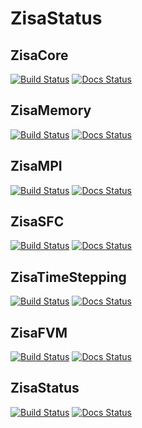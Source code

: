 # ZisaStatus
## ZisaCore
[![Build Status](https://github.com/1uc/ZisaCore/actions/workflows/basic_integrity_checks.yml/badge.svg?branch=main)](https://github.com/1uc/ZisaCore/actions)
[![Docs Status](https://github.com/1uc/ZisaCore/actions/workflows/publish_docs.yml/badge.svg?branch=main)](https://1uc.github.io/ZisaCore)

## ZisaMemory
[![Build Status](https://github.com/1uc/ZisaMemory/actions/workflows/basic_integrity_checks.yml/badge.svg?branch=main)](https://github.com/1uc/ZisaMemory/actions)
[![Docs Status](https://github.com/1uc/ZisaMemory/actions/workflows/publish_docs.yml/badge.svg?branch=main)](https://1uc.github.io/ZisaMemory)

## ZisaMPI
[![Build Status](https://github.com/1uc/ZisaMPI/actions/workflows/basic_integrity_checks.yml/badge.svg?branch=main)](https://github.com/1uc/ZisaMPI/actions)
[![Docs Status](https://github.com/1uc/ZisaMPI/actions/workflows/publish_docs.yml/badge.svg?branch=main)](https://1uc.github.io/ZisaMPI)

## ZisaSFC
[![Build Status](https://github.com/1uc/ZisaSFC/actions/workflows/basic_integrity_checks.yml/badge.svg?branch=main)](https://github.com/1uc/ZisaSFC/actions)
[![Docs Status](https://github.com/1uc/ZisaSFC/actions/workflows/publish_docs.yml/badge.svg?branch=main)](https://1uc.github.io/ZisaSFC)

## ZisaTimeStepping
[![Build Status](https://github.com/1uc/ZisaTimeStepping/actions/workflows/basic_integrity_checks.yml/badge.svg?branch=main)](https://github.com/1uc/ZisaTimeStepping/actions)
[![Docs Status](https://github.com/1uc/ZisaTimeStepping/actions/workflows/publish_docs.yml/badge.svg?branch=main)](https://1uc.github.io/ZisaTimeStepping)

## ZisaFVM
[![Build Status](https://github.com/1uc/ZisaFVM/actions/workflows/basic_integrity_checks.yml/badge.svg?branch=main)](https://github.com/1uc/ZisaFVM/actions)
[![Docs Status](https://github.com/1uc/ZisaFVM/actions/workflows/publish_docs.yml/badge.svg?branch=main)](https://1uc.github.io/ZisaFVM)

## ZisaStatus
[![Build Status](https://github.com/1uc/ZisaStatus/actions/workflows/basic_integrity_checks.yml/badge.svg?branch=main)](https://github.com/1uc/ZisaStatus/actions)
[![Docs Status](https://github.com/1uc/ZisaStatus/actions/workflows/publish_docs.yml/badge.svg?branch=main)](https://1uc.github.io/ZisaStatus)

